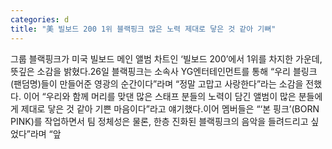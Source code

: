 ```yaml
---
categories: d
title: "美 빌보드 200 1위 블랙핑크 많은 노력 제대로 닿은 것 같아 기뻐"
---
```

그룹 블랙핑크가 미국 빌보드 메인 앨범 차트인 ‘빌보드 200’에서 1위를 차지한 가운데, 뜻깊은 소감을 밝혔다.26일 블랙핑크는 소속사 YG엔터테인먼트를 통해 “우리 블링크(팬덤명)들이 만들어준 영광의 순간이다”라며 “정말 고맙고 사랑한다”라는 소감을 전했다. 이어 “우리와 함께 머리를 맞댄 많은 스태프 분들의 노력이 담긴 앨범이 많은 분들에게 제대로 닿은 것 같아 기쁜 마음이다”라고 얘기했다.이어 멤버들은 “‘본 핑크’(BORN PINK)를 작업하면서 팀 정체성은 물론, 한층 진화된 블랙핑크의 음악을 들려드리고 싶었다”라며 “앞